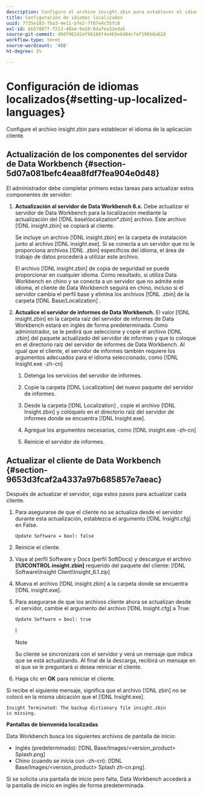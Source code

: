 ```yaml
---
description: Configure el archivo insight.zbin para establecer el idioma de la aplicación cliente.
title: Configuración de idiomas localizados
uuid: 7735e183-7ba3-4e11-bfe2-7f87e4c55fc8
exl-id: bb57887f-f213-48a4-9a10-8da7ea33eda5
source-git-commit: d9df90242ef96188f4e4b5e6d04cfef196b0a628
workflow-type: tm+mt
source-wordcount: '468'
ht-degree: 1%

---
```


# Configuración de idiomas localizados{#setting-up-localized-languages}

Configure el archivo insight.zbin para establecer el idioma de la aplicación cliente.

## Actualización de los componentes del servidor de Data Workbench {#section-5d07a081befc4eaa8fdf7fea904e0d48}

El administrador debe completar primero estas tareas para actualizar estos componentes de servidor:

1. **Actualización al servidor de Data Workbench 6.x.** Debe actualizar el servidor de Data Workbench para la localización mediante la actualización del  [!DNL base\localization\*.zbin] archivo. Este archivo [!DNL insight.zbin] se copiará al cliente.

   Se incluye un archivo [!DNL insight.zbin] en la carpeta de instalación junto al archivo [!DNL insight.exe]. Si se conecta a un servidor que no le proporciona archivos [!DNL .zbin] específicos del idioma, el área de trabajo de datos procederá a utilizar este archivo.

   El archivo [!DNL insight.zbin] de copia de seguridad se puede proporcionar en cualquier idioma. Como resultado, si utiliza Data Workbench en chino y se conecta a un servidor que no admite este idioma, el cliente de Data Workbench seguirá en chino, incluso si el servidor cambia el perfil base y elimina los archivos [!DNL .zbin] de la carpeta [!DNL Base/Localization] .

1. **Actualice el servidor de informes de Data Workbench.** El valor  [!DNL insight.zbin] en la carpeta raíz del servidor de informes de Data Workbench estará en inglés de forma predeterminada. Como administrador, se le pedirá que seleccione y copie el archivo [!DNL .zbin] del paquete actualizado del servidor de informes y que lo coloque en el directorio raíz del servidor de informes de Data Workbench. Al igual que el cliente, el servidor de informes también requiere los argumentos adecuados para el idioma seleccionado, como [!DNL Insight.exe -zh-cn]

   1. Detenga los servicios del servidor de informes.
   1. Copie la carpeta [!DNL Localization] del nuevo paquete del servidor de informes.
   1. Desde la carpeta [!DNL Localization] , copie el archivo [!DNL Insight.zbin] y colóquelo en el directorio raíz del servidor de informes donde se encuentra [!DNL Insight.exe].

   1. Agregue los argumentos necesarios, como [!DNL insight.exe -zh-cn]
   1. Reinicie el servidor de informes.

## Actualizar el cliente de Data Workbench {#section-9653d3fcaf2a4337a97b685857e7aeac}

Después de actualizar el servidor, siga estos pasos para actualizar cada cliente.

1. Para asegurarse de que el cliente no se actualiza desde el servidor durante esta actualización, establezca el argumento [!DNL Insight.cfg] en False.

   ```
   Update Software = bool: false
   ```

1. Reinicie el cliente.
1. Vaya al perfil Software y Docs (perfil SoftDocs) y descargue el archivo **[!UICONTROL insight.zbin]** requerido del paquete del cliente: [!DNL Software\Insight Client\Insight_6.1.zip]

1. Mueva el archivo [!DNL insight.zbin] a la carpeta donde se encuentra [!DNL insight.exe].

1. Para asegurarse de que los archivos cliente ahora se actualizan desde el servidor, cambie el argumento del archivo [!DNL Insight.cfg] a True:

   ```
   Update Software = bool: true
   ```

   I

   >[!NOTE]
   >
   >Su cliente se sincronizará con el servidor y verá un mensaje que indica que se está actualizando. Al final de la descarga, recibirá un mensaje en el que se le preguntará si desea reiniciar el cliente.

1. Haga clic en **OK** para reiniciar el cliente.

Si recibe el siguiente mensaje, significa que el archivo [!DNL zbin] no se colocó en la misma ubicación que el [!DNL Insight.exe].

```
Insight Terminated: The backup dictionary file insight.zbin 
is missing.
```

**Pantallas de bienvenida localizadas**

Data Workbench busca los siguientes archivos de pantalla de inicio:

* Inglés (predeterminado): [!DNL Base/Images/<version_product> Splash.png]
* Chino (cuando se inicia con -zh-cn): [!DNL Base/Images/<version_product> Splash zh-cn.png].

Si se solicita una pantalla de inicio pero falta, Data Workbench accederá a la pantalla de inicio en inglés de forma predeterminada.

<!-- <a id="section_91AE5EF234C14652A7B04082A22629AB"></a> -->
